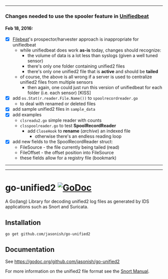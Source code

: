 ***

### Changes needed to use the spooler feature in [Unifiedbeat](https://github.com/cleesmith/unifiedbeat)

#### Feb 18, 2016:

* [x] [Filebeat](https://github.com/elastic/beats)'s prospector/harvester approach is inappropriate for unifiedbeat
  * while unifiedbeat does work **as-is** today, changes should recognize:
    * the volume of data is a lot less than syslogs (given a well tuned sensor)
    * there's only one folder containing unified2 files
    * there's only one unified2 file that is **active** and should be **tailed**
  * of course, the above is all wrong if a server is used to centralize unified2 files from multiple sensors
    * then again, one could just run this version of unifiedbeat for each folder (i.e. each sensor) [KISS]
* [x] add ```os.Stat(r.reader.File.Name())``` to ```spoolrecordreader.go```
  * to deal with renamed or deleted files
* [x] add sample unified2 files in ```sample_data```
* [x] add examples
  * ```clsreadu2.go``` simple reader with counts
  * ```clsspoolreader.go``` to test **SpoolRecordReader**
    * add ```CloseHook``` to **rename** (_archive_) an indexed file
      * otherwise there's an endless reading loop
* [x] add new fields to the SpoolRecordReader struct:
  * FileSource - the file currently being tailed (read)
  * FileOffset - the offset position into FileSource
  * these fields allow for a registry file (bookmark)

***
***

# go-unified2 [![GoDoc](https://godoc.org/github.com/jasonish/go-unified2?status.png)](https://godoc.org/github.com/jasonish/go-unified2)

A Go(lang) Library for decoding unified2 log files as generated by IDS
applications such as Snort and Suricata.

## Installation

```
go get github.com/jasonish/go-unified2
```

## Documentation

See https://godoc.org/github.com/jasonish/go-unified2

For more information on the unified2 file format see the
[Snort Manual](http://manual.snort.org/node44.html).
